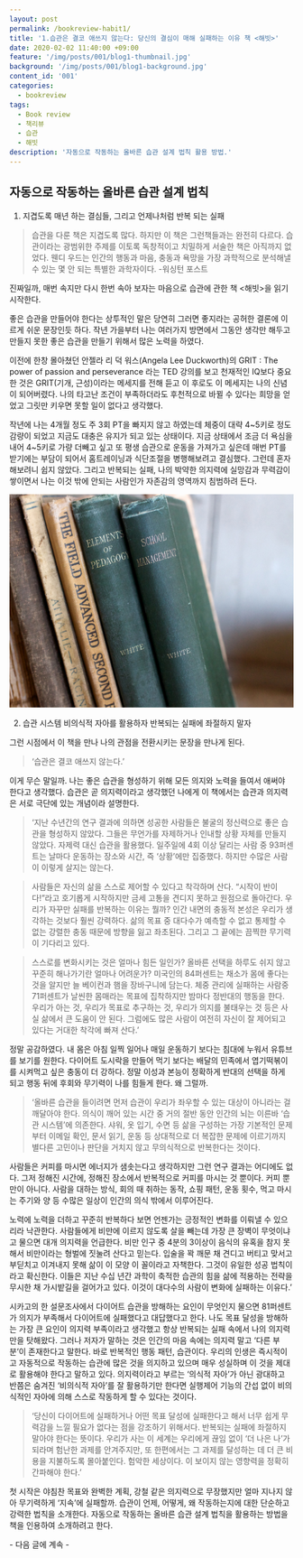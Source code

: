 ```yaml
---
layout: post
permalink: /bookreview-habit1/
title: '1.습관은 결코 애쓰지 않는다: 당신의 결심이 매해 실패하는 이유 책 <해빗>'
date: 2020-02-02 11:40:00 +09:00
feature: '/img/posts/001/blog1-thumbnail.jpg'
background: '/img/posts/001/blog1-background.jpg'
content_id: '001'
categories:
  - bookreview
tags:
  - Book review
  - 책리뷰
  - 습관
  - 해빗
description: '자동으로 작동하는 올바른 습관 설계 법칙 활용 방법.'
---
```




## 자동으로 작동하는 올바른 습관 설계 법칙



1. 지겹도록 매년 하는 결심들, 그리고 언제나처럼 반복 되는 실패



> 습관을 다룬 책은 지겹도록 많다. 하지만 이 책은 그런책들과는 완전히 다르다. 습관이라는 광범위한 주제를 이토록 독창적이고 치밀하게 서술한 책은 아직까지 없었다. 웬디 우드는 인간의 행동과 마음, 충동과 욕망을 가장 과학적으로 분석해낼 수 있는 몇 안 되는 특별한 과학자이다. -워싱턴 포스트



진짜일까, 매번 속지만 다시 한번 속아 보자는 마음으로 습관에 관한 책 <해빗>을 읽기 시작한다.



좋은 습관을 만들어야 한다는 상투적인 말은 당연히 그러면 좋지라는 공허한 결론에 이르게 쉬운 문장인듯 하다. 작년 가을부터 나는 여러가지 방면에서 그동안 생각만 해두고 만들지 못한 좋은 습관을 만들기 위해서 많은 노력을 하였다.



이전에 한창 몰아쳤던 안젤라 리 덕 워스(Angela Lee Duckworth)의 GRIT : The power of passion and perseverance 라는 TED 강의를 보고 천재적인 IQ보다 중요한 것은 GRIT(기개, 근성)이라는 메세지를 전해 듣고 이 후로도 이 메세지는 나의 신념이 되어버렸다. 나의 타고난 조건이 부족하더라도 후천적으로 바뀔 수 있다는 희망을 얻었고 그릿만 키우면 못할 일이 없다고 생각했다.



작년에 나는 4개월 정도 주 3회 PT을 빠지지 않고 하였는데 체중이 대략 4~5키로 정도 감량이 되었고 지금도 대충은 유지가 되고 있는 상태이다. 지금 상태에서 조금 더 욕심을 내어 4~5키로 가량 더빼고 싶고 또 평생 습관으로 운동을 가져가고 싶은데 매번 PT를 받기에는 부담이 되어서 홈트레이닝과 식단조절을 병행해보려고 결심했다. 그런데 혼자 해보려니 쉽지 않았다. 그리고 반복되는 실패, 나의 박약한 의지력에 실망감과 무력감이 쌓이면서 나는 이것 밖에 안되는 사람인가 자존감의 영역까지 침범하려 든다.



![habit](/img/posts/001/habit1.jpg)



2. 습관 시스템 비의식적 자아를 활용하자 반복되는 실패에 좌절하지 말자



그런 시점에서 이 책을 만나 나의 관점을 전환시키는 문장을 만나게 된다.

> ‘습관은 결코 애쓰지 않는다.’



이게 무슨 말일까. 나는 좋은 습관을 형성하기 위해 모든 의지와 노력을 들여서 애써야 한다고 생각했다. 습관은 곧 의지력이라고 생각했던 나에게 이 책에서는 습관과 의지력은 서로 극단에 있는 개념이라 설명한다.



> ‘지난 수년간의 연구 결과에 의하면 성공한 사람들은 불굴의 정신력으로 좋은 습관을 형성하지 않았다. 그들은 무언가를 자제하거나 인내할 상황 자체를 만들지 않았다. 자제력 대신 습관을 활용했다. 일주일에 4회 이상 달리는 사람 중 93퍼센트는 날마다 운동하는 장소와 시간, 즉 ‘상황’에만 집중했다. 하지만 수많은 사람이 이렇게 살지는 않는다.

> 사람들은 자신의 삶을 스스로 제어할 수 있다고 착각하며 산다. “시작이 반이다!”라고 호기롭게 시작하지만 금세 고통을 견디지 못하고 원점으로 돌아간다. 우리가 자꾸만 실패를 반복하는 이유는 뭘까? 인간 내면의 충동적 본성은 우리가 생각하는 것보다 훨씬 강력하다. 삶의 목표 중 대다수가 예측할 수 없고 통제할 수 없는 강렬한 충동 때문에 방향을 잃고 좌초된다. 그리고 그 끝에는 끔찍한 무기력이 기다리고 있다.

> 스스로를 변화시키는 것은 얼마나 힘든 일인가? 올바른 선택을 하루도 쉬지 않고 꾸준히 해나가기란 얼마나 어려운가? 미국인의 84퍼센트는 채소가 몸에 좋다는 것을 알지만 늘 베이컨과 햄을 장바구니에 담는다. 체중 관리에 실패하는 사람중 71퍼센트가 날씬한 몸매라는 목표에 집착하지만 밤마다 정반대의 행동을 한다. 우리가 아는 것, 우리가 목표로 추구하는 것, 우리가 의지를 불태우는 것 등은 사실 삶에서 큰 도움이 안 된다. 그럼에도 많은 사람이 여전히 자신이 잘 제어되고 있다는 거대한 착각에 빠져 산다.’



정말 공감하였다. 내 몸은 아침 일찍 일어나 매일 운동하기 보다는 침대에 누워서 유튜브를 보기를 원한다. 다이어트 도시락을 만들어 먹기 보다는 배달의 민족에서 엽기떡볶이를 시켜먹고 싶은 충동이 더 강하다. 정말 이성과 본능이 정확하게 반대의 선택을 하게 되고 행동 뒤에 후회와 무기력이 나를 힘들게 한다. 왜 그럴까.  



> ‘올바른 습관을 들이려면 먼저 습관이 우리가 좌우할 수 있는 대상이 아니라는 걸 깨달아야 한다. 의식이 깨어 있는 시간 중 거의 절반 동안 인간의 뇌는 이른바 ‘습관 시스템’에 의존한다. 샤워, 옷 입기, 수면 등 삶을 구성하는 가장 기본적인 문제부터 이메일 확인, 문서 읽기, 운동 등 상대적으로 더 복잡한 문제에 이르기까지 별다른 고민이나 판단을 거치지 않고 무의식적으로 반복한다는 것이다.



사람들은 커피를 마시면 에너지가 샘솟는다고 생각하지만 그런 연구 결과는 어디에도 없다. 그저 정해진 시간에, 정해진 장소에서 반복적으로 커피를 마시는 것 뿐이다. 커피 뿐만이 아니다. 사람을 대하는 방식, 회의 때 취하는 동작, 쇼핑 패턴, 운동 횟수, 먹고 마시는 주기와 양 등 수많은 일상이 인간의 의식 밖에서 이루어진다.



노력에 노력을 더하고 꾸준히 반복하다 보면 언젠가는 긍정적인 변화를 이뤄낼 수 있으리라 낙관한다. 사람들에게 비만에 이르지 않도록 살을 빼는데 가장 큰 장벽이 무엇이냐고 물으면 대개 의지력을 언급한다. 비만 인구 중 4분의 3이상이 음식의 유혹을 참지 못해서 비만이라는 형벌에 짓눌려 산다고 믿는다. 입술을 꽉 깨문 채 견디고 버티고 맞서고 부딛치고 이겨내지 못해 삶이 이 모양 이 꼴이라고 자책한다. 그것이 유일한 성공 법칙이라고 확신한다. 이들은 지난 수십 년간 과학이 축적한 습관의 힘을 삶에 적용하는 전략을 무시한 채 가시밭길을 걸어가고 있다. 이것이 대다수의 사람이 변화에 실패하는 이유다.’



시카고의 한 설문조사에서 다이어트 습관을 방해하는 요인이 무엇인지 물으면 81퍼센트가 의지가 부족해서 다이어트에 실패했다고 대답했다고 한다. 나도 목표 달성을 방해하는 가장 큰 요인이 의지력 부족이라고 생각했고 항상 반복되는 실패 속에서 나의 의지력만을 탓해왔다. 그러나 저자가 말하는 것은 인간의 마음 속에는 의지력 말고 ‘다른 부분’이 존재한다고 말한다. 바로 반복적인 행동 패턴, 습관이다. 우리의 인생은 즉시적이고 자동적으로 작동하는 습관에 많은 것을 의지하고 있으며 매우 성실하며 이 것을 제대로 활용해야 한다고 말하고 있다. 의지력이라고 부르는 ‘의식적 자아’가 아닌 광대하고 반쯤은 숨겨진 ‘비의식적 자아’를 잘 활용하기만 한다면 실행제어 기능의 간섭 없이 비의식적인 자아에 의해 스스로 작동하게 할 수 있다는 것이다.



> ‘당신이 다이어트에 실패하거나 어떤 목표 달성에 실패한다고 해서 너무 쉽게 무력감을 느낄 필요가 없다는 점을 강조하기 위해서다. 반복되는 실패에 좌절하지 말아야 한다는 뜻이다. 우리가 사는 이 세계는 우리에게 끊임 없이 ‘더 나은 나’가 되라며 험난한 과제를 안겨주지만, 또 한편에서는 그 과제를 달성하는 데 더 큰 비용을 지불하도록 몰아붙인다. 험악한 세상이다. 이 보이지 않는 영향력을 정확히 간파해야 한다.’



첫 시작은 야침찬 목표와 완벽한 계획, 강철 같은 의지력으로 무장했지만 얼마 지나지 않아 무기력하게 ‘지속’에 실패할까. 습관이 언제, 어떻게, 왜 작동하는지에 대한 단순하고 강력한 법칙을 소개한다. 자동으로 작동하는 올바른 습관 설계 법칙을 활용하는 방법을 책을 인용하여 소개하려고 한다.



\- 다음 글에 계속 -
